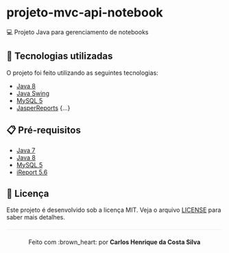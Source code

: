 # projeto-mvc-api-notebook
:computer: Projeto Java para gerenciamento de notebooks

## :rocket: Tecnologias utilizadas  

O projeto foi feito utilizando as seguintes tecnologias:

- [Java 8](https://www.java.com/pt_BR/download/faq/java8.xml)
- [Java Swing](https://docs.oracle.com/javase/tutorial/uiswing/)
- [MySQL 5](https://www.mysql.com/)
- [JasperReports](https://community.jaspersoft.com/project/jasperreports-library)
{...}

## :clipboard: Pré-requisitos

- [Java 7](https://www.java.com/pt_BR/download/faq/release7_changes.xml)
- [Java 8](https://www.java.com/pt_BR/download/faq/java8.xml)
- [MySQL 5](https://www.mysql.com/)
- [iReport 5.6](https://community.jaspersoft.com/project/ireport-designer)

## :page_facing_up: Licença 
Este projeto é desenvolvido sob a licença MIT. Veja o arquivo [LICENSE](LICENSE.md) para saber mais detalhes.

<p align="center" style="margin-top: 20px; border-top: 1px solid #eee; padding-top: 20px;">Feito com :brown_heart: por <strong> Carlos Henrique da Costa Silva </strong> </p>
